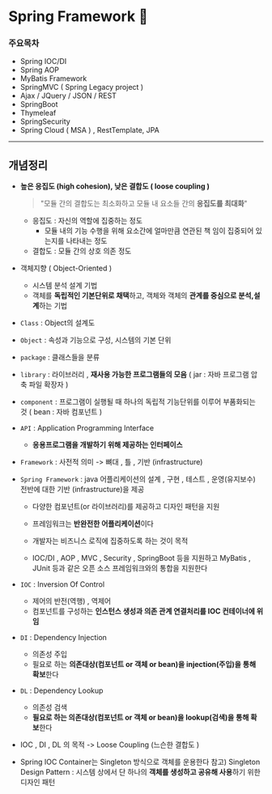 # **Spring Framework** :white_flower:

### 주요목차

- Spring IOC/DI 
- Spring AOP
- MyBatis Framework  
- SpringMVC ( Spring Legacy project ) 
- Ajax / JQuery / JSON / REST 
- SpringBoot 
- Thymeleaf 
- SpringSecurity 
- Spring Cloud ( MSA ) , RestTemplate, JPA 

-----------------------------------------

## 개념정리 



- **높은 응집도 (high cohesion), 낮은 결합도 ( loose coupling )** 

  > "모듈 간의 결합도는 최소화하고 모듈 내 요소들 간의 **응집도를 최대화**" 

  - 응집도 : 자신의 역할에 집중하는 정도
    - 모듈 내의 기능 수행을 위해 요소간에 얼마만큼 연관된 책 임이 집중되어 있는지를 나타내는 정도 
  - 결합도 : 모듈 간의 상호 의존 정도 

- 객체지향 ( Object-Oriented )

  - 시스템 분석 설계 기법 
  - 객체를 **독립적인 기본단위로 채택**하고, 객체와 객체의 **관계를 중심으로 분석,설계**하는 기법 

- `Class` : Object의 설계도 

- `Object` : 속성과 기능으로 구성, 시스템의 기본 단위 

- `package` : 클래스들을 분류 

- `library` : 라이브러리 , **재사용 가능한 프로그램들의 모음** ( jar : 자바 프로그램 압축 파일 확장자 ) 

- `component` : 프로그램이 실행될 때 하나의 독립적 기능단위를 이루어 부품화되는 것 ( bean : 자바 컴포넌트 )

- `API` : Application Programming Interface 

    - **응용프로그램을 개발하기 위해 제공하는 인터페이스** 

- `Framework` : 사전적 의미 -> 뼈대 , 틀 , 기반 (infrastructure)

- `Spring Framework` : java 어플리케이션의 설계 , 구현 , 테스트 , 운영(유지보수) 전반에 대한 
      기반 (infrastructure)을 제공

     - 다양한 컴포넌트(or 라이브러리)를 제공하고 디자인 패턴을 지원 
     - 프레임워크는 **반완전한 어플리케이션**이다 
     - 개발자는 비즈니스 로직에 집중하도록 하는 것이 목적

     - IOC/DI , AOP , MVC , Security , SpringBoot 등을 지원하고 MyBatis , JUnit 등과 같은 오픈 소스 프레임워크와의 통합을 지원한다 

- `IOC` : Inversion Of Control 

    -  제어의 반전(역행) , 역제어
    - 컴포넌트를 구성하는 **인스턴스 생성과 의존 관계 연결처리를 IOC 컨테이너에 위임** 

- `DI` : Dependency Injection 

   - 의존성 주입
   - 필요로 하는 **의존대상(컴포넌트 or 객체 or bean)을 injection(주입)을 통해 확보**한다 

- `DL` : Dependency Lookup 

   - 의존성 검색 
   - **필요로 하는 의존대상(컴포넌트 or 객체 or bean)을 lookup(검색)을 통해 확보**한다 	

- IOC , DI , DL 의 목적 -> Loose Coupling (느슨한 결합도 ) 	

- Spring IOC Container는 Singleton 방식으로 객체를 운용한다 
   참고)  Singleton Design Pattern : 시스템 상에서 단 하나의 **객체를 생성하고 공유해 사용**하기 위한 디자인 패턴 	 	  	














​	        
